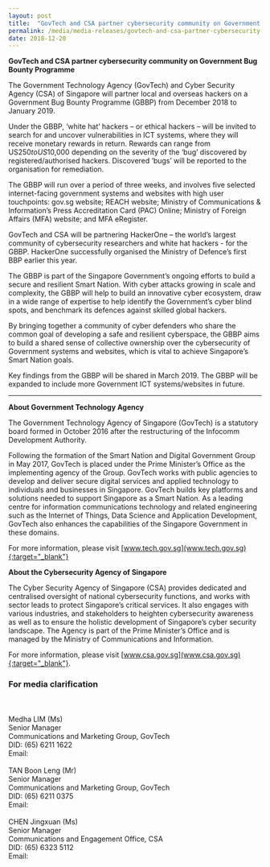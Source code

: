 ```yaml
---
layout: post
title:  "GovTech and CSA partner cybersecurity community on Government Bug Bounty Programme"
permalink: /media/media-releases/govtech-and-csa-partner-cybersecurity-community-on-government-bug-bounty-programme
date: 2018-12-20
---
```


**GovTech and CSA partner cybersecurity community on Government Bug Bounty Programme** 

The Government Technology Agency (GovTech) and Cyber Security Agency (CSA) of Singapore will partner local and overseas hackers on a Government Bug Bounty Programme (GBBP) from December 2018 to January 2019. 

Under the GBBP, ‘white hat’ hackers – or ethical hackers – will be invited to search for and uncover vulnerabilities in ICT systems, where they will receive monetary rewards in return. Rewards can range from US$250 to US$10,000 depending on the severity of the ‘bug’ discovered by registered/authorised hackers. Discovered ‘bugs’ will be reported to the organisation for remediation. 

The GBBP will run over a period of three weeks, and involves five selected internet-facing government systems and websites with high user touchpoints: gov.sg website; REACH website; Ministry of Communications & Information’s Press Accreditation Card (PAC) Online; Ministry of Foreign Affairs (MFA) website; and MFA eRegister. 

GovTech and CSA will be partnering HackerOne – the world’s largest community of cybersecurity researchers and white hat hackers - for the GBBP. HackerOne successfully organised the Ministry of Defence’s first BBP earlier this year.

The GBBP is part of the Singapore Government’s ongoing efforts to build a secure and resilient Smart Nation. With cyber attacks growing in scale and complexity, the GBBP will help to build an innovative cyber ecosystem, draw in a wide range of expertise to help identify the Government’s cyber blind spots, and benchmark its defences against skilled global hackers.

By bringing together a community of cyber defenders who share the common goal of developing a safe and resilient cyberspace, the GBBP aims to build a shared sense of collective ownership over the cybersecurity of Government systems and websites, which is vital to achieve Singapore’s Smart Nation goals.

Key findings from the GBBP will be shared in March 2019. The GBBP will be expanded to include more Government ICT systems/websites in future.

---

**About Government Technology Agency**

The Government Technology Agency of Singapore (GovTech) is a statutory board formed in October 2016 after the restructuring of the Infocomm Development Authority. 

Following the formation of the Smart Nation and Digital Government Group in May 2017, GovTech is placed under the Prime Minister’s Office as the implementing agency of the Group. GovTech works with public agencies to develop and deliver secure digital services and applied technology to individuals and businesses in Singapore. GovTech builds key platforms and solutions needed to support Singapore as a Smart Nation. As a leading centre for information communications technology and related engineering such as the Internet of Things, Data Science and Application Development, GovTech also enhances the capabilities of the Singapore Government in these domains. 

For more information, please visit [www.tech.gov.sg](www.tech.gov.sg){:target="_blank"}

**About the Cybersecurity Agency of Singapore**

The Cyber Security Agency of Singapore (CSA) provides dedicated and centralised oversight of national cybersecurity functions, and works with sector leads to protect Singapore’s critical services. It also engages with various industries, and stakeholders to heighten cybersecurity awareness as well as to ensure the holistic development of Singapore’s cyber security landscape. The Agency is part of the Prime Minister’s Office and is managed by the Ministry of Communications and Information. 

For more information, please visit [www.csa.gov.sg](www.csa.gov.sg){:target="_blank"}.

### **For media clarification** ###
<br>
<br>Medha LIM (Ms)
<br>Senior Manager
<br>Communications and Marketing Group, GovTech
<br>DID: (65) 6211 1622
<br>Email: <Medha_LIM@tech.gov.sg>
<br>
<br>TAN Boon Leng (Mr)
<br>Senior Manager
<br>Communications and Marketing Group, GovTech
<br>DID: (65) 6211 0375
<br>Email: <TAN_Boon_Leng@tech.gov.sg>
<br>
<br>CHEN Jingxuan (Ms)
<br>Senior Manager
<br>Communications and Engagement Office, CSA
<br>DID: (65) 6323 5112
<br>Email: <CHEN_Jingxuan@csa.gov.sg>
